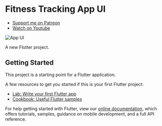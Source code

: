 # Fitness Tracking App UI

- [Support me on Patreon](https://www.patreon.com/sopheamenvan?fan_landing=true)
- [Watch on Youtube](https://youtu.be/ju9kE_Kvwtg)

![App UI](https://user-images.githubusercontent.com/16510597/147915288-c4fa25b9-ab15-4225-9d16-5598b70f3da7.png)

A new Flutter project.

## Getting Started

This project is a starting point for a Flutter application.

A few resources to get you started if this is your first Flutter project:

- [Lab: Write your first Flutter app](https://flutter.dev/docs/get-started/codelab)
- [Cookbook: Useful Flutter samples](https://flutter.dev/docs/cookbook)

For help getting started with Flutter, view our
[online documentation](https://flutter.dev/docs), which offers tutorials,
samples, guidance on mobile development, and a full API reference.
